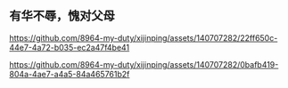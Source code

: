 ## **有华不辱，愧对父母**

https://github.com/8964-my-duty/xijinping/assets/140707282/22ff650c-44e7-4a72-b035-ec2a47f4be41



https://github.com/8964-my-duty/xijinping/assets/140707282/0bafb419-804a-4ae7-a4a5-84a465761b2f


